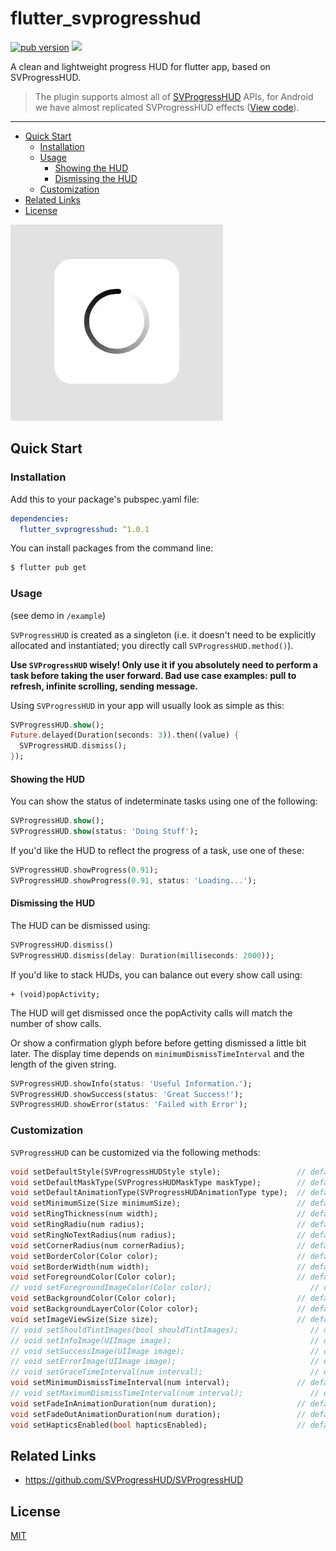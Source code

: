 # flutter_svprogresshud

[![pub version][pub-image]][pub-url] [![][discord-image]][discord-url]

[pub-image]: https://img.shields.io/pub/v/flutter_svprogresshud.svg
[pub-url]: https://pub.dev/packages/flutter_svprogresshud

[discord-image]: https://img.shields.io/discord/884679008049037342.svg
[discord-url]: https://discord.gg/zPa6EZ2jqb


A clean and lightweight progress HUD for flutter app, based on SVProgressHUD.


> The plugin supports almost all of [SVProgressHUD](https://github.com/SVProgressHUD/SVProgressHUD) APIs, for Android we have almost replicated SVProgressHUD effects ([View code](https://github.com/leanflutter/flutter_svprogresshud/tree/master/android/src/main/java/org/leanflutter/svprogresshud)).

---

<!-- START doctoc generated TOC please keep comment here to allow auto update -->
<!-- DON'T EDIT THIS SECTION, INSTEAD RE-RUN doctoc TO UPDATE -->

- [Quick Start](#quick-start)
  - [Installation](#installation)
  - [Usage](#usage)
    - [Showing the HUD](#showing-the-hud)
    - [Dismissing the HUD](#dismissing-the-hud)
  - [Customization](#customization)
- [Related Links](#related-links)
- [License](#license)

<!-- END doctoc generated TOC please keep comment here to allow auto update -->

![SVProgressHUD](screenshots/SVProgressHUD.gif)


## Quick Start

### Installation

Add this to your package's pubspec.yaml file:

```yaml
dependencies:
  flutter_svprogresshud: ^1.0.1
```

You can install packages from the command line:

```bash
$ flutter pub get
```

### Usage

(see demo in `/example`)

`SVProgressHUD` is created as a singleton (i.e. it doesn't need to be explicitly allocated and instantiated; you directly call `SVProgressHUD.method()`).

**Use `SVProgressHUD` wisely! Only use it if you absolutely need to perform a task before taking the user forward. Bad use case examples: pull to refresh, infinite scrolling, sending message.**

Using `SVProgressHUD` in your app will usually look as simple as this:

```dart
SVProgressHUD.show();
Future.delayed(Duration(seconds: 3)).then((value) {
  SVProgressHUD.dismiss();
});
```

#### Showing the HUD

You can show the status of indeterminate tasks using one of the following:

```dart
SVProgressHUD.show();
SVProgressHUD.show(status: 'Doing Stuff');
```

If you'd like the HUD to reflect the progress of a task, use one of these:

```dart
SVProgressHUD.showProgress(0.91);
SVProgressHUD.showProgress(0.91, status: 'Loading...');
```

#### Dismissing the HUD

The HUD can be dismissed using:

```dart
SVProgressHUD.dismiss()
SVProgressHUD.dismiss(delay: Duration(milliseconds: 2000));
```

If you'd like to stack HUDs, you can balance out every show call using:

```
+ (void)popActivity;
```

The HUD will get dismissed once the popActivity calls will match the number of show calls.

Or show a confirmation glyph before before getting dismissed a little bit later. The display time depends on `minimumDismissTimeInterval` and the length of the given string.

```dart
SVProgressHUD.showInfo(status: 'Useful Information.');
SVProgressHUD.showSuccess(status: 'Great Success!');
SVProgressHUD.showError(status: 'Failed with Error');
```

### Customization

`SVProgressHUD` can be customized via the following methods:

```dart
void setDefaultStyle(SVProgressHUDStyle style);                 // default is SVProgressHUDStyle.Light
void setDefaultMaskType(SVProgressHUDMaskType maskType);        // default is SVProgressHUDMaskType.None
void setDefaultAnimationType(SVProgressHUDAnimationType type);  // default is SVProgressHUDAnimationType.Flat
void setMinimumSize(Size minimumSize);                          // default is Size.zero, can be used to avoid resizing
void setRingThickness(num width);                               // default is 2 pt
void setRingRadiu(num radius);                                  // default is 18 pt
void setRingNoTextRadius(num radius);                           // default is 24 pt
void setCornerRadius(num cornerRadius);                         // default is 14 pt
void setBorderColor(Color color);                               // default is null
void setBorderWidth(num width);                                 // default is 0
void setForegroundColor(Color color);                           // default is Colors.black, only used for SVProgressHUDStyle.Custom
// void setForegroundImageColor(Color color);                      // default is the same as foregroundColor
void setBackgroundColor(Color color);                           // default is Colors.white, only used for SVProgressHUDStyle.Custom
void setBackgroundLayerColor(Color color);                      // default is [Color colorWithWhite:0 alpha:0.4], only used for SVProgressHUDMaskType.Custom
void setImageViewSize(Size size);                               // default is 28x28 pt
// void setShouldTintImages(bool shouldTintImages);                // default is true
// void setInfoImage(UIImage image);                               // default is the bundled info image provided by Freepik
// void setSuccessImage(UIImage image);                            // default is bundled success image from Freepik
// void setErrorImage(UIImage image);                              // default is bundled error image from Freepik
// void setGraceTimeInterval(num interval);                        // default is 0 seconds
void setMinimumDismissTimeInterval(num interval);               // default is 5.0 seconds
// void setMaximumDismissTimeInterval(num interval);               // default is CGFLOAT_MAX
void setFadeInAnimationDuration(num duration);                  // default is 0.15 seconds
void setFadeOutAnimationDuration(num duration);                 // default is 0.15 seconds
void setHapticsEnabled(bool hapticsEnabled);                    // default is false
```

## Related Links

- https://github.com/SVProgressHUD/SVProgressHUD

## License

[MIT](./LICENSE)
